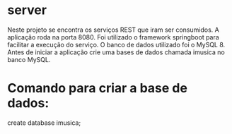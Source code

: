 # server
Neste projeto se encontra os serviços REST que iram ser consumidos. A aplicação roda na porta 8080. Foi utilizado o framework springboot para facilitar a execução do serviço. O banco de dados utilizado foi o MySQL 8.
Antes de iniciar a aplicação crie uma bases de dados chamada imusica no banco MySQL.

# Comando para criar a base de dados:
create database imusica;
